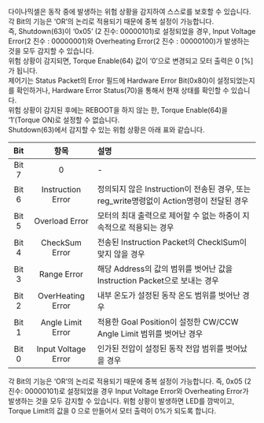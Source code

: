 다이나믹셀은 동작 중에 발생하는 위험 상황을 감지하여 스스로를 보호할 수 있습니다.  
각 Bit의 기능은 ‘OR’의 논리로 적용되기 때문에 중복 설정이 가능합니다.  
즉, Shutdown(63)이 ‘0x05’ (2 진수: 00000101)로 설정되었을 경우, Input Voltage Error(2 진수 : 00000001)와 Overheating Error(2 진수 : 00000100)가 발생하는 것을 모두 감지할 수 있습니다.  
위험 상황이 감지되면, Torque Enable(64) 값이 ‘0’으로 변경되고 모터 출력은 0 [%]가 됩니다.  
제어기는 Status Packet의 Error 필드에 Hardware Error Bit(0x80)이 설정되었는지를 확인하거나, Hardware Error Status(70)을 통해서 현재 상태를 확인할 수 있습니다.  
위험 상황이 감지된 후에는 REBOOT을 하지 않는 한, Torque Enable(64)을 ‘1’(Torque ON)로 설정할 수 없습니다.  
Shutdown(63)에서 감지할 수 있는 위험 상황은 아래 표와 같습니다.

|Bit   | 항목     | 설명     |
| :---------: | :-------------: | :------------- |
|Bit 7|0|-|
|Bit 6|Instruction Error|정의되지 않은 Instruction이 전송된 경우, 또는 reg_write명령없이 Action명령이 전달된 경우|
|Bit 5|Overload Error|모터의 최대 출력으로 제어할 수 없는 하중이 지속적으로 적용되는 경우|
|Bit 4|CheckSum Error|전송된 Instruction Packet의 ChecklSum이 맞지 않을 경우|
|Bit 3|Range Error|해당 Address의 값의 범위를 벗어난 값을 Instruction Packet으로 보내는 경우|
|Bit 2|OverHeating Error|내부 온도가 설정된 동작 온도 범위를 벗어난 경우|
|Bit 1|Angle Limit Error|적용한 Goal Position이 설정한 CW/CCW Angle Limit 범위를 벗어난 경우|
|Bit 0|Input Voltage Error|인가된 전압이 설정된 동작 전압 범위를 벗어났을 경우|

각 Bit의 기능은 ‘OR’의 논리로 적용되기 때문에 중복 설정이 가능합니다. 즉, 0x05 (2 진수: 00000101)로 설정되었을 경우 Input Voltage Error와 Overheating Error가 발생하는 것을 모두 감지할 수 있습니다.
위험 상황이 발생하면 LED를 깜박이고, Torque Limit의 값을 0 으로 만들어서 모터 출력이 0%가 되도록 합니다.
